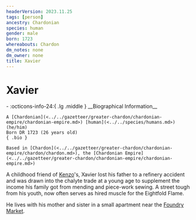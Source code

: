 ```yaml
---
headerVersion: 2023.11.25
tags: [person]
ancestry: Chardonian
species: human
gender: male
born: 1723
whereabouts: Chardon
dm_notes: none
dm_owner: none
title: Xavier
---
```

# Xavier
<div class="grid cards ext-narrow-margin ext-one-column" markdown>
- :octicons-info-24:{ .lg .middle } __Biographical Information__

    A [Chardonian](<../../gazetteer/greater-chardon/chardonian-empire/chardonian-empire.md>) [human](<../../species/humans.md>) (he/him)  
    Born DR 1723 (26 years old)  
    { .bio }

    Based in [Chardon](<../../gazetteer/greater-chardon/chardonian-empire/chardon/chardon.md>), the [Chardonian Empire](<../../gazetteer/greater-chardon/chardonian-empire/chardonian-empire.md>)
</div>


A childhood friend of [Kenzo](<../pcs/dunmar-fellowship/kenzo.md>)'s, Xavier lost his father to a refinery accident and was drawn into the chalyte trade at a young age to supplement the income his family got from mending and piece-work sewing. A street tough from his youth, now often serves as hired muscle for the Eightfold Flame. 

He lives with his mother and sister in a small apartment near the [Foundry Market](<../../gazetteer/greater-chardon/chardonian-empire/chardon/foundry-market.md>). 


